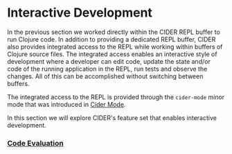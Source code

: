# Interactive Development

In the previous section we worked directly within the CIDER REPL buffer to run Clojure code. In addition to providing a dedicated REPL buffer, CIDER also provides integrated access to the REPL while working within buffers of Clojure source files. The integrated access enables an interactive style of development where a developer can edit code, update the state and/or code of the running application in the REPL, run tests and observe the changes. All of this can be accomplished without switching between buffers.

The integrated access to the REPL is provided through the `cider-mode` minor mode that was introduced in [Cider Mode](../Cider_Mode/README.md).

In this section we will explore CIDER's feature set that enables interactive development.

### [Code Evaluation](Code_Eval.md)

